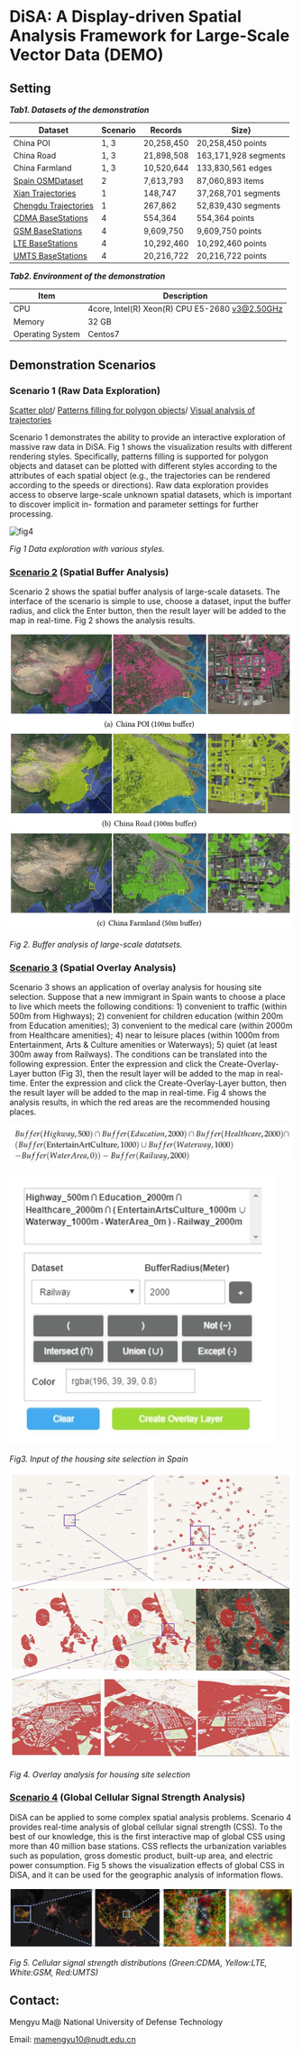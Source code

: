 # DiSA: A Display-driven Spatial Analysis Framework for Large-Scale Vector Data (DEMO)



## Setting


***Tab1. Datasets of the demonstration***

| Dataset |Scenario |Records |Size} |
| -------------- | ---------- | ---------- | -------------------- |
| China POI |1, 3 |20,258,450  |20,258,450 points |
| China Road |1, 3 |21,898,508  |163,171,928 segments |
| China Farmland |1, 3 |10,520,644  |133,830,561 edges |
| [Spain OSMDataset](https://download.geofabrik.de/europe/spain-latest.osm.pbf) |2 |7,613,793  |87,060,893 items |
| [Xian Trajectories](https://outreach.didichuxing.com/research/opendata) | 1 |148,747  |37,268,701 segments |
| [Chengdu Trajectories](https://outreach.didichuxing.com/research/opendata) | 1 |267,862  |52,839,430 segments |
| [CDMA BaseStations](https://opencellid.org/) | 4 | 554,364 | 554,364 points |
| [GSM BaseStations](https://opencellid.org/) | 4 | 9,609,750 | 9,609,750 points |
| [LTE BaseStations](https://opencellid.org/) | 4 |10,292,460 | 10,292,460 points |
| [UMTS BaseStations](https://opencellid.org/) | 4 | 20,216,722 | 20,216,722 points |

***Tab2.  Environment of the demonstration***

| Item             | Description                                    |
| ---------------- | ---------------------------------------------- |
| CPU              | 4core, Intel(R) Xeon(R) CPU E5-2680 v3@2.50GHz |
| Memory           | 32 GB                                          |
| Operating System | Centos7                                        |



## Demonstration Scenarios

### Scenario 1 (Raw Data Exploration)

[Scatter plot](http://www.higis.org.cn:8080/hivision/)/ [Patterns filling for polygon objects](http://www.higis.org.cn:8080/hivision_with_pattern/)/ [Visual analysis of trajectories](http://www.higis.org.cn:8080/TrajVISDEMO/)

Scenario 1 demonstrates the ability to provide an interactive exploration of massive raw data in DiSA. Fig 1 shows the visualization results with different rendering styles. Specifically, patterns filling is supported for polygon objects and dataset can be plotted with different styles according to the attributes of each spatial object (e.g., the trajectories can be rendered according to the speeds or directions). Raw data exploration provides access to observe large-scale unknown spatial datasets, which is important to discover implicit in-
formation and parameter settings for further processing. 

![fig4](D:/github/DiSA/figures/fig4.JPG)

*Fig 1 Data exploration with various styles.*

### [Scenario 2](http://www.higis.org.cn:8080/hibuffer10million/) (Spatial Buffer Analysis)

Scenario 2 shows the spatial buffer analysis of large-scale datasets. The interface of the scenario is simple to use, choose a dataset, input the buffer radius, and click the Enter button, then the result layer will be added to the map in real-time. Fig 2 shows the analysis results.

![fig1](./figures/fig1.JPG)

*Fig 2. Buffer analysis of  large-scale datatsets.*

### [Scenario 3](http://www.higis.org.cn:8080/hibo/) (Spatial Overlay Analysis)

Scenario 3 shows an application of overlay analysis for housing site selection. Suppose that a new immigrant in Spain wants to choose a place to live which meets the following conditions: 1) convenient to traffic (within 500m from Highways); 2) convenient for children education (within 200m from Education amenities); 3) convenient to the medical care (within 2000m from Healthcare amenities); 4) near to leisure places (within 1000m from Entertainment, Arts & Culture amenities or Waterways); 5) quiet (at least 300m away from Railways). The conditions can be translated into the following expression. Enter the expression and click the Create-Overlay-Layer button (Fig 3), then the result layer will be added to the map in real-time. Enter the expression and click the Create-Overlay-Layer button, then the result layer will be added to the map in real-time. Fig 4 shows the analysis results, in which the red areas are the recommended housing places.


![eq](./figures/eq.JPG)


![fig2](./figures/fig2.JPG)

*Fig3. Input of the housing site selection in Spain*

![fig3](./figures/fig3.JPG)

*Fig 4. Overlay analysis for housing site selection*



### [Scenario 4](http://www.higis.org.cn:8080/CellTowerDEMO/) (Global Cellular Signal Strength Analysis)

DiSA can be applied to some complex spatial analysis problems. Scenario 4 provides real-time analysis of global cellular signal strength (CSS). To the best of our knowledge, this is the first interactive map of global CSS using more than 40 million base stations. CSS reflects the urbanization variables such as population, gross domestic product, built-up area, and electric power consumption. Fig 5 shows the visualization effects of global CSS in DiSA, and it can be used for the geographic analysis of information flows.

![fig5](./figures/fig5.JPG)

*Fig 5. Cellular signal strength distributions (Green:CDMA, Yellow:LTE, White:GSM, Red:UMTS)*

## Contact:

Mengyu Ma@ National University of Defense Technology

Email: mamengyu10@nudt.edu.cn
